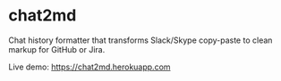 # chat2md

Chat history formatter that transforms Slack/Skype copy-paste to clean markup for GitHub or Jira.

Live demo: https://chat2md.herokuapp.com
